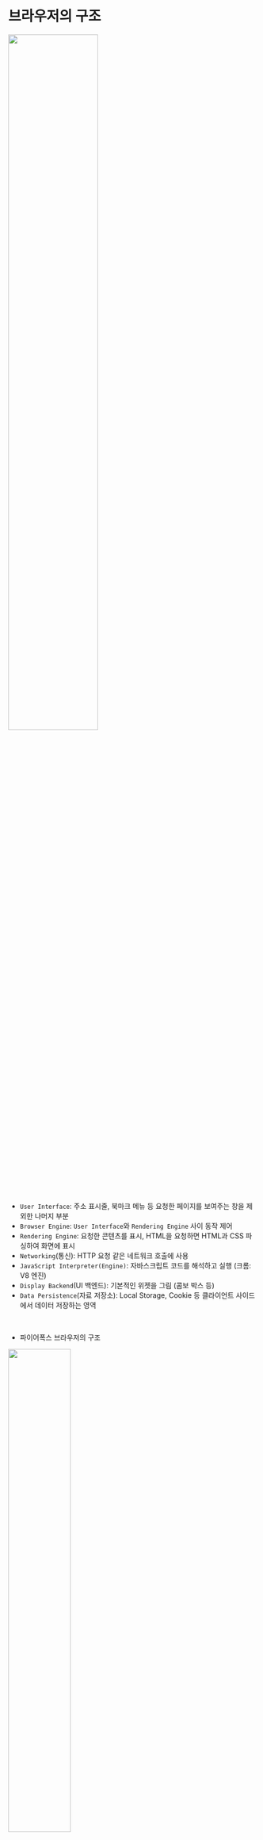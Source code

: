 # 브라우저의 구조
<img src="https://github.com/in3166/TIL/blob/main/etc/img/browser1.png" width="60%" />

- `User Interface`: 주소 표시줄, 북마크 메뉴 등 요청한 페이지를 보여주는 창을 제외한 나머지 부분
- `Browser Engine`: `User Interface`와 `Rendering Engine` 사이 동작 제어
- `Rendering Engine`: 요청한 콘텐츠를 표시, HTML을 요청하면 HTML과 CSS 파싱하여 화면에 표시
- `Networking`(통신): HTTP 요청 같은 네트워크 호출에 사용
- `JavaScript Interpreter(Engine)`: 자바스크립트 코드를 해석하고 실행 (크롬: V8 엔진)
- `Display Backend`(UI 백엔드): 기본적인 위젯을 그림 (콤보 박스 등)
- `Data Persistence`(자료 저장소): Local Storage, Cookie 등 클라이언트 사이드에서 데이터 저장하는 영역
<br>

- 파이어폭스 브라우저의 구조
<img src="https://github.com/in3166/TIL/blob/main/etc/img/browser2.png" width="50%" />

- 크롬 브라우저의 구조
<img src="https://github.com/in3166/TIL/blob/main/etc/img/browser3.png" width="50%" />

<br><br>

# 브라우저의 렌더링 과정
## 렌더링
- HTML, CSS ,JavaScript 등 개발자가 작성한 문서를 브라우저에서 출력하는 과정

## 렌더링 엔진
- 브라우저는 렌더링을 하는 렌더링 엔진을 가지는데 브라우저 별로 사용하는 엔진이 달라 호환성 검사를 잘해야한다.
- 요청받은 내용을 화면에 나타내는 일을 한다.
  - HTML, JS, CSS 등의 파일을 변환하여 픽셀 단위로 나타냄
  - 플러그인이나 브라우저 확장 기능을 이용해 PDF와 같은 다른 유형도 표시 가능

- 파이어폭스: 모질라의 게코(Gecko), 크롬/사파리: 웹킷(Webkit)

### 렌더링 과정 요약
`[DOM 트리 구축위한 HTML 파싱] => [렌더 트리 구축] => [렌더 트리 배치] => [렌더 트리 그리기]`

- 렌더링 엔진은 HTML 문서를 파싱해 `DOM 트리` 생성, CSS 문서를 파싱행 `CSSOM 트리` 생성
  - 파싱: DOM을 생성하여 엘리먼트 가공 및 관리하는 표준 구성하
  - DOM 트리: 자바스크립트 등에 의해 동적으로 변하는 엘리먼트를 쉽게 수정하고 관리하기 위해
  
- DOM과 CSSOM을 이용해 `렌더 트리` 생성
- 렌더 트리가 완성되면 `Layout(Reflow)` 시작: 각 노드의 화면에서의 위치와 크기를 계산
- `Paint(Rasterizing)` 시작: 계산된 위치와 크기 등으로 실제 픽셀로 표현
- 
<img src="https://github.com/in3166/TIL/blob/main/etc/img/browser4.png" width="60%" />

<br>

## 렌더링 과정
- ### 1. HTML, CSS를 다운로드 (텍스트 파일)

- ### 2. 다운받은 파일을 Object Model로 만든다. (Parsing)
  - 2-1. **HTML => DOM (Document Object Model)**
    - HTML을 파싱하여 `DOM 노드`를 만들고 이 `DOM 노드`를 병합하여 `DOM 트리`를 만든다.
  <img src="https://github.com/in3166/TIL/blob/main/etc/img/render1.png" />
  
  - 2-2. **CSS => CSSOM (CSS Object Model)**
    - CSS를 파싱하여 스타일 규칙을 만든다.
  <img src="https://github.com/in3166/TIL/blob/main/etc/img/render2.png" />
  
  `렌더링 엔진은 더 나은 사용자경험을 위해 가능한 빨리 내용을 표시하는데 모든 HTML 파싱이 끝나기도 전에 이후의 과정을 수행하여 미리 사용자에게 일부 내용을 출력한다.`
  
  - 2-3. **DOM과 CSSOM => Render Tree 생성**
    - `DOM 트리`와 스타일 규칙을 사용하여 `Attachment`라는 과정으로 `Render 트리` 생성
    - 순수 요소와 텍스트만 존재하는 `DOM 트리`와 달리 **스타일 정보가 설정되어 있으며 실제 화면에 표시되는 요소**들로 구성
    - `Render Tree`는 **화면에 표시되는 요소(노드)**들만 구성 
    - `display:none`인 요소는 공간 차지x, `visibility: invisible`은 공간은 차지하고 요소가 보이지 않아 포함o
  <img src="https://github.com/in3166/TIL/blob/main/etc/img/render3.png" />
  

- ### 3. Layout
  - 뷰포트(viewport) 내에 Render Tree 노드들이 가지는 스타일과 속성에 따라 각 노드들의 정확한 위치와 크기를 계산
    - *뷰포트: 그래픽이 표시되는 브라우저 영역, 크기 (모바일: 디스플레이 크기, PC: 브라우저 창의 크기)*
  - 브라우저 화면의 어떤 위치에 어떤 크기로 출력될지 계산하는 단계
  
- ### 4. Paint
  - Layout 계산이 완료되면 요소들을 실제 화면에 출력

<br>

# Parser
- **문서 파싱**
  - 서버로부터 전송받은 문서의 문자열을 브라우저가 이해할 수 잇는 구조로 변환하는 과정
  - 파싱 결과는 문서 구조를 나타내는 노드 트리로 파싱 트리(Parsing Tree), 문법 트리(Syntax Tree)라고 한다.

- **문법**
  - 문맥 자유 문법: 파싱은 문서에 작성된 언어 또는 형식의 규칙에 따르는데 파싱할 수 있는 모든 형식은 정해진 용어와 구문 규칙에 따라야 한다.

- **파서-어휘 분석기 조합**
  - 어휘 분석
    - 자료를 토큰으로 분해하는 과정
    - 토큰: 유효하게 구성된 단위의 집합체(용어집) LIKE 사전
    
  - 구문 분석
    - 언어의 구문 규칙을 적용하는 과정
    
  - 파서가 하는 2가지 일
    - 자료를 유요한 토큰으로 분해하는 어휘 분석기(토큰 변환기) - 공백과 줄 바꿈 같은 의미 없는 문자 제거
    - 언어 구문 규칙에 따라 문서 구조를 분석함으로써 파싱 트리 생성
    - `[문서] => [어휘 분석] => [구문 분석] => [파싱 트리]`
    
  - 파싱 과정 반복
    - 파서는 어휘 분석기로부터 받은 토큰을 구문 규칙과 일치하는지 확인 후 
    - 맞으면 토큰에 해당하는 노드가 파싱 트리에 추가되고 파서는 다른 토큰 요청
    - 맞지 않으면 토큰을 내부적으로 저장하고 일치하는 규칙이 발견될 때까지 요청
    - 맞는 규칙이 없다면 예외로 처리하는데 문서가 유효하지 않고 구문 오류를 포함한 경우다.
 
- **변환**
  - 파싱은 문서를 다른 양식으로 변환
  - ex) 컴파일: 소스 코드를 기계코드로 만듦, 파싱 트리 생성 후 이를 기계 코드 문서로 변환
  - `[소스 코드] => [파싱] => [파싱 트리] => [변환] => [기계 코드]`

- **파서의 종류**
  - 하향식 파서
    - 구문의 상위 구조로부터 일치하는 부분을 찾기 시작

  - 상향식 파서
    - 하향식 파식 반대로 시작 

- **파서 자동 생성**
  - 파서 생성기: 파서 생성 도구, 언어에 어휘나 구문 규칙같은 문법을 부여하면 동작하는 파서를 생성
  - 웹킷은 어휘 생성을 위해 `플렉스(Flex)`와 파서 생성을 위한 `바이슨(Bison)` 두 개의 파서 생성기를 사용한다.

### HTML 파서
- HTML 마크업을 파싱 트리로 변환
- **HTML 문법 정의**
  - HTML의 어휘와 문법은 W3C에 명세로 정의

- **문맥 자유 문법 아님**
  - 모든 전통적인 파서는 HTML에 적용 불가
  - 파싱은 CSS와 JS에 사용
  - HTML 정의 공식적인 형식인 `DTD(문서 형식 정의)`가 존재하지만 문맥 자유 문법이 아님
    - HTML은 암묵적으로 태그 생략이 가능한 너그러운 특징이 있다. (유연한 문법)
<br><br>

## DOM(Document Object Model)
- HTML은 하향식/상향식 파서로 파싱이 불가
  - 언어의 너그러운 속성 (닫는 태그가 생략되도 허용...)
  - HTML 오류에 대한 브라우저의 관용
  - 변경에 의한 재파싱 (실제 입력 과정에서 파싱이 수정된다.)

- 트리 형태의 `DOM` 만들기
  - 변환(Conversion): HTML의 원시 바이트를 읽어와 해당 파일에 지정된 인코딩(ex. UTF-8)에 따라 문자열로 변환
  - 토큰화(Tokenizing): 문자열을 W3C HTML 표준에 따라 고유 토큰(`<html>` 등 꺽쇠괄호로 묶인 문자열)으로 변환, 각 토큰은 의미와 규칙을 가진다.
    - 토큰: 시작 태그, 종료 태그, 속성 이름과 속성 값
    - 토큰을 인지해서 트리 생성자로 넘기고 다름 토큰을 확인하기 위해 다음 문자를 확인
    - 입력의 마지막까지 이 과정을 반복

  - 렉싱(Lexing): 토큰을 해당 속성 및 규칙을 정의한 객체(Node)로 변환
  - DOM 생성(Dom construction): HTML은 상위-하위 관계로 정의할 수 있어, 트리 구조로 나타낸다.
  - DOM은 마크업과 1:1 관계
  
<img src="https://github.com/in3166/TIL/blob/main/etc/img/browser5.png" width="60%" />
<img src="https://github.com/in3166/TIL/blob/main/etc/img/browser6.png" width="60%" />

## CSSOM(CSS Object Model)
- CSS 파싱
  - `DOM` 생성 과정과 동일하게 `CSSOM` 생성
  - 브라우저는 DOM 생성 동안 외부 CSS를 참조하는 `<link>` 태그를 만나면 리소스를 요청한다.
  - CSS의 원시 바이트가 문자열로 변환된 후 토큰과 노드로 변환되고 마지막으로 CSSOM 트리 구조를 만든다.
  - 트리 구조에 따라 스타일을 하향식으로 규칙을 적용
  
<img src="https://github.com/in3166/TIL/blob/main/etc/img/browser7.png" width="30%" >
<img src="https://github.com/in3166/TIL/blob/main/etc/img/browser8.png" width="60%" />

### JavaScript
- 파서 차단 리소스(Parser Blocking Resource)
- 브라우저는 문서를 파싱하다 자바스크립트를 만나면 문성 파싱을 중단하고 JavaScript 엔진에 권한을 넘겨 JavaScript 파싱 실행
- 그래서 JavaScript를 `<body>` 태그 최하단에 위치시키거나 `<script>` 태그에 `defer`속성을 준다.
- HTML5에서 스크립트를 비동기로 처리하는 속성 추가 (`async`)
  - `defer`: 스크립트 다운로드 시 문서 파싱이 중단되지 않고 파싱 완료 후 스크립트 실행
  - `async`:  스크립트 다운로드 시 문서 파싱이 중단되지 않고 다운로드 완료 시 HTML 파싱을 중단하고 스크립트 실행

### CSS
- 파서 차단 리소스(Parser Blocking Resource)
- CSS는 렌더링 시 필수 리소스이므로 브라우저는 CSS를 빠르게 다운로드해야 한다. (`<head>` 태그 안에 정의)
- CSS는 DOM 트리를 변경시키지 않으므로 문서 파싱을 중단할 이유가 없다.
- 하지만 JavaScript에서 스타일 정보를 요구할 경우, CSS가 파싱되지 않은 상태이면 에러가 발생할 수 있다.

<br>

## Attachment
- DOM 트리와 CSSOM 트리를 결합하여 표시해야 할 순서대로 내용을 그려내기 위해 `Render Tree`를 생성
- 웹킷에서 `Attachment`라고 한다.
- `Render Tree`는 화면에 표시되는 각 노드의 위치를 계산하는 레이아웃에 사용되고 픽셀을 화면에 그리는 `Paint` 과정에도 사용된다.

- Render Tree 구축
<img src="https://github.com/in3166/TIL/blob/main/etc/img/browser11.png" width="30%" />
  
  - Render Tree는 페이지에 표시되는 모든 DOM 콘텐츠와 각 노드에 대한 모든 CSSOM 스타일 정보를 가진다.
  <img src="https://github.com/in3166/TIL/blob/main/etc/img/browser12.png" width="60%" />
  
    - DOM 트리의 루트에서 시작하여 화면에 표시되는 노드 각각을 탐색
      - 화면에 표시되지 않는 노드들은 Render Tree에 반영되지 않음 (`script`, `meta` 태그 등)
      - CSS에 의해 화면에서 숨겨진 노드들은 Render Tree에 반영되지 않음
    - 화면에 표시되는 각 노드에 대해 일치하는 CSSOM 규칙 적용
    - 화면에 표시되는 노드를 콘텐츠 및 계산되 스타일과 함께 보낸다.
  
  
<br>

## Layout (Reflow)
<img src="https://github.com/in3166/TIL/blob/main/etc/img/browser9.png" width="20%" />

- 기기의 뷰포트 내에서 렌더 트리의 노드가 정확한 위치와 크기를 계산
- 모든 상대적 측정값은 화면에서 절대적인 픽셀로 변환 (`%` -> `px`)
<br>

## Painting (Rasterizing)
<img src="https://github.com/in3166/TIL/blob/main/etc/img/browser10.png" width="30%" />

- Render Tree의 각 노드를 화면의 실제 픽셀로 나타내는 과정
- Painting 과정 후 브라우저 화면에 UI 표시
 
 
<br><br>


# 렌더링 최적화
## Reflow (Layout)
- 위 렌더링 과정이 끝나고 페이지가 그려진다고 렌더링 과정이 끝나진 않는다.
- 어떤 액션이나 이벤트에 따라 HTML 요소의 크기나 위치 등 레이아웃 수치 수정하면 영향을 받는 자식, 부모 노드들을 포함하여 Layout 과정 다시 수행
- Render Tree와 각 요소들의 크기와 위치를 다시 계산

## Repaint (Paint)
- Paint 단계 다시 수행
- 무조건 Reflow가 일어나야 Repaint가 일어나진 않는다.
- 레이아웃에 영향을 주지 않는 스타일 속성이 변경되었을 때는 Reflow 필요없어 Repaint만 수행 (backgrout-color, visivility 등)

## Reflow, Repaint 줄이기
- 사용하지 않는 노드에는 `visivility: invisible` 보다 `display:none` 사용
  - `visivility`는 레이아웃 공간을 차지해 Reflow의 대상이 된다.

- Reflow, Repaint가 발생하는 속성 사용 피하기
  - Reflow가 발생하면 Repaint는 반드시 발생하기 떄문에 Repaint만 발생시키는 속성을 사용
  - Reflow가 일어나는 대표적인 속성
  ```
  position	width	height	left	top
  right	bottom	margin	padding	border
  border-width	clear	display	float	font-family
  font-size	font-weight	line-height	min-height	overflow
  text-align	vertical-align	white-space	....	 
  ```
  <br>

  - Repaint가 일어나는 대표적인 속성
  ```
  background	background-image	background-position	background-repeat	background-size
  border-radius	border-style	box-shadow	color	line-style
  outline	outline-color	outline-style	outline-width	text-decoration
  visibility	....	 	 	 
  ```
  
- 영향을 주는 노드 줄이기
  - 애니메이션이 많거나 레이아웃 변화가 많은 요소의 경우 `position: absolute|fixed` 등을 사용하여 영향을 받는 주변 노드를 줄인다.

- 프레임 줄이기
<br>


## React의 Virtual DOM
- 일반적으로 DOM에 접근하여 속성 변화, 스타일 변화를 수행하면 할 때마다 여러번의 Reflow, Repaint가 발생
- Virtual DOM은 변화가 일어나 Reflow, Repaint가 필요한 것들을 한 번에 묶어 DOM에 전달 - 한 번만 연산


<br><ㅠr><br>
<출처>
- https://velog.io/@st2702/%EB%B8%8C%EB%9D%BC%EC%9A%B0%EC%A0%80%EC%9D%98-%EB%A0%8C%EB%8D%94%EB%A7%81-%EA%B3%BC%EC%A0%95
- https://boxfoxs.tistory.com/408
- https://beomy.github.io/tech/browser/async-defer/
- https://d2.naver.com/helloworld/59361
